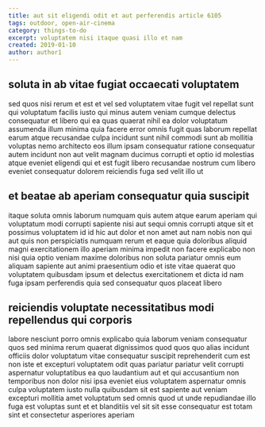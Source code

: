 ```yaml
---
title: aut sit eligendi odit et aut perferendis article 6105
tags: outdoor, open-air-cinema
category: things-to-do
excerpt: voluptatem nisi itaque quasi illo et nam
created: 2019-01-10
author: author1
---
```


## soluta in ab vitae fugiat occaecati voluptatem

sed quos nisi rerum et est et vel sed voluptatem vitae fugit vel repellat sunt qui voluptatum facilis iusto qui minus autem veniam cumque delectus consequatur et libero qui ea quas quaerat nihil ea dolor voluptatum assumenda illum minima quia facere error omnis fugit quas laborum repellat earum atque recusandae culpa incidunt sunt nihil commodi sunt ab mollitia voluptas nemo architecto eos illum ipsam consequatur ratione consequatur autem incidunt non aut velit magnam ducimus corrupti et optio id molestias atque eveniet eligendi qui et est fugit libero recusandae nostrum cum libero eveniet consequatur dolorem reiciendis fuga sed velit illo ut

## et beatae ab aperiam consequatur quia suscipit

itaque soluta omnis laborum numquam quis autem atque earum aperiam qui voluptatum modi corrupti sapiente nisi aut sequi omnis corrupti atque sit et possimus voluptatem id id hic aut dolor et non amet aut nam nobis non qui aut quis non perspiciatis numquam rerum et eaque quia doloribus aliquid magni exercitationem illo aperiam minima impedit non facere explicabo non nisi quia optio veniam maxime doloribus non soluta pariatur omnis eum aliquam sapiente aut animi praesentium odio et iste vitae quaerat quo voluptatem quibusdam ipsum et delectus exercitationem et dicta id nam fuga ipsam perferendis quia sed consequatur quos placeat libero

## reiciendis voluptate necessitatibus modi repellendus qui corporis

labore nesciunt porro omnis explicabo quia laborum veniam consequatur quos sed minima rerum quaerat dignissimos quod quos quo alias incidunt officiis dolor voluptatum vitae consequatur suscipit reprehenderit cum est non iste et excepturi voluptatem odit quas pariatur pariatur velit corrupti aspernatur voluptatibus ea quo laudantium aut et qui accusantium non temporibus non dolor nisi ipsa eveniet eius voluptatem aspernatur omnis culpa voluptatem iusto nulla quibusdam sit est sapiente aut veniam excepturi mollitia amet voluptatum sed omnis quod ut unde repudiandae illo fuga est voluptas sunt et et blanditiis vel sit sit esse consequatur est totam sint et consectetur asperiores aperiam
